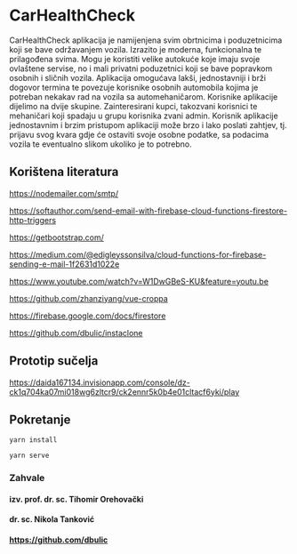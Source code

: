 # CarHealthCheck

CarHealthCheck aplikacija je namijenjena svim obrtnicima i poduzetnicima koji se bave održavanjem vozila. Izrazito je moderna, funkcionalna te prilagođena svima. Mogu je koristiti velike autokuće koje imaju svoje ovlaštene servise, no i mali privatni poduzetnici koji se bave popravkom osobnih i sličnih vozila. Aplikacija omogućava lakši, jednostavniji i brži dogovor termina te povezuje korisnike osobnih automobila kojima je potreban nekakav rad na vozila sa automehaničarom. Korisnike aplikacije dijelimo na dvije skupine. Zainteresirani kupci, takozvani korisnici te mehaničari koji spadaju u grupu korisnika zvani admin. Korisnik aplikacije jednostavnim i brzim pristupom aplikaciji može brzo i lako poslati zahtjev, tj. prijavu svog kvara gdje će ostaviti svoje osobne podatke, sa podacima vozila te eventualno slikom ukoliko je to potrebno.

## Korištena literatura
https://nodemailer.com/smtp/

https://softauthor.com/send-email-with-firebase-cloud-functions-firestore-http-triggers

https://getbootstrap.com/

https://medium.com/@edigleyssonsilva/cloud-functions-for-firebase-sending-e-mail-1f2631d1022e

https://www.youtube.com/watch?v=W1DwGBeS-KU&feature=youtu.be

https://github.com/zhanziyang/vue-croppa

https://firebase.google.com/docs/firestore

https://github.com/dbulic/instaclone

## Prototip sučelja

https://daida167134.invisionapp.com/console/dz-ck1q704ka07mi018wg6zltcr9/ck2ennr5k0b4e01cltacf6yki/play

## Pokretanje
```
yarn install
```
```
yarn serve
```

### Zahvale
#### izv. prof. dr. sc. Tihomir Orehovački 
#### dr. sc. Nikola Tanković
#### https://github.com/dbulic
